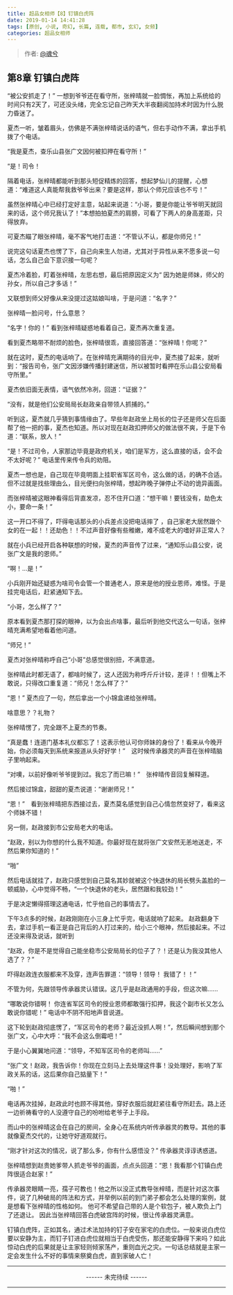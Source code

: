 ```yaml
---
title: 超品女相师【8】钉镇白虎阵
date: 2019-01-14 14:41:28
tags: [原创, 小说, 奇幻, 长篇, 连载, 都市, 玄幻, 女频]
categories: 超品女相师
---
```


> 作者: [@魂兮](http://weibo.com/paigu77)

## 第8章 钉镇白虎阵

“被公安抓走了！” 一想到爷爷还在看守所，张梓晴就一脸惆怅，再加上系统给的时间只有2天了，可还没头绪，完全忘记自己昨天大半夜翻阅加持术时因为什么脱力昏迷了。

夏杰一听，皱着眉头，仿佛是不满张梓晴说话的语气，但右手动作不满，拿出手机拨了个电话。

“我是夏杰，查乐山县张广文因何被扣押在看守所！”

“是！司令！

隔着电话，张梓晴都能听到那头短促精炼的回答，想起梦仙儿的提醒，心想道：“难道这人真能帮我救爷爷出来？要是这样，那认个师兄应该也不亏！”

虽然张梓晴心中已经打定好主意，站起来说道：“小哥，要是你能让爷爷明天就回来的话，这个师兄我认了！”本想拍拍夏杰的肩膀，可看了下两人的身高差距，只得放弃。

可夏杰瞄了眼张梓晴，毫不客气地打击道：“不管认不认，都是你师兄！” 

说完这句话夏杰也愣了下，自己向来生人勿进，尤其对于异性从来不愿多说一句话，怎么自己会下意识接一句呢？

夏杰冷着脸，盯着张梓晴，左思右想，最后把原因定义为“ 因为她是师妹，师父的孙女，所以自己才多话！”

又联想到师父好像从来没提过这姑娘叫啥，于是问道：“名字？”

张梓晴一脸问号，什么意思？

“名字！你的！” 看到张梓晴疑惑地看着自己，夏杰再次重复道。

看到夏杰略带不耐烦的脸色，张梓晴很乖，直接回答道：“张梓晴！你呢？”

就在这时，夏杰的电话响了。在张梓晴充满期待的目光中，夏杰接了起来，就听到：“报告司令，张广文因涉嫌传播封建迷信，所以被暂时看押在乐山县公安局看守所里。”

夏杰依旧面无表情，语气依然冷冽，回道：“证据？”

“没有，就是他们公安局局长赵政亲自带领人抓捕的。”

听到这，夏杰就几乎猜到事情缘由了。早些年赵政坐上局长的位子还是师父在后面帮了他一把的事，夏杰也知道。所以对现在赵政扣押师父的做法很不爽，于是下令道：“联系，放人！”

“是！不过司令，人家那边毕竟是政府机关，咱们是军方，这么直接的话，会不会不太好呢？” 电话里传来传令兵的劝阻。

夏杰一想也是，自己现在毕竟明面上挂职省军区司令，这么做的话，的确不合适。 但不过就是找些理由么，目光便扫向张梓晴，想起昨晚子弹停止不动的诡异画面。

而张梓晴被这眼神看得后背直发凉，忍不住开口道：“想干嘛！要钱没有，劫色太小，要命一条！”

这一开口不得了，吓得电话那头的小兵差点没把电话摔了 ，自己家老大居然跟个女的在一起！！还劫色！！不过声音好像有些稚嫩，难不成老大的嗜好非正常人？

就在小兵已经开启各种联想的时候，夏杰的声音传了过来，“通知乐山县公安，说张广文是我的恩师。”

“啊！…是！” 

小兵刚开始还疑惑为啥司令会管一个普通老人，原来是他的授业恩师，难怪。于是挂完电话后，赶紧通知下去。

“小哥，怎么样了？” 

原本看到夏杰那打探的眼神，以为会出点啥事，最后听到他交代这么一句话，张梓晴充满希望地看着他问道。

“师兄！” 

夏杰对张梓晴称呼自己“小哥”总感觉很别扭，不满意道。

张梓晴此时都无语了，都啥时候了，这人还因为称呼斤斤计较，差评！！但嘴上不敢说，只得改口重复道：“师兄！怎么样了？”

“恩！” 夏杰应了一句，然后拿出一个小锦盒递给张梓晴。

啥意思？？礼物？ 

张梓晴愣了，完全跟不上夏杰的节奏。

“真是蠢！连道门基本礼仪都忘了！这表示他认可你师妹的身份了！看来从今晚开始，你必须每天到系统来报道从头好好学！”　这时候传承器灵的声音在张梓晴脑子里响起来。

“对噢，以前好像听爷爷提到过。我忘了而已嘛！”　张梓晴传音回复解释道。

然后接过锦盒，甜甜的夏杰说道：“谢谢师兄！”

“恩！”　看到张梓晴把东西接过去，夏杰莫名感觉到自己心情忽然变好了，看来这个师妹不错！

另一侧，赵政接到市公安局老大的电话。

“赵政，别以为你想的什么我不知道。你最好现在就将张广文安然无恙地送走，不然后果你知道的！”

“啪”　

然后电话就挂了，赵政只感觉到自己莫名其妙就被这个快退休的局长劈头盖脸的一顿威胁，心中觉得不畅，“一个快退休的老头，居然跟和我较劲！”

于是决定懒得搭理这通电话，忙乎他自己的事情去了。

下午3点多的时候，赵政刚刚在小三身上忙乎完，电话就响了起来。 赵政翻身下去，拿过手机一看正是自己背后的人打过来的，给小三个眼神，然后接起来。不过还没来得及说话，就听到

“赵政，你是不是觉得自己能坐稳市公安局局长的位子了？！还是认为我没其他人选了？？”

吓得赵政连衣服都来不及穿，连声告罪道：“领导！领导！ 我错了！！”

不管为何，先跟领导传承器灵认错误。这几乎是赵政通用的手段，但这次嘛……

“哪敢说你错啊！ 你连省军区司令的授业恩师都敢强行扣押，我这个副市长又怎么敢说你错呢！” 电话中不阴不阳地声音说道。

这下轮到赵政彻底愣了，“军区司令的老师？最近没抓人啊！”，然后瞬间想到那个张广文，心中大呼：“我不会这么倒霉吧！”

于是小心翼翼地问道：“领导，不知军区司令的老师叫……”

“张广文！赵政，我告诉你！你现在立刻马上去处理这件事！没处理好，影响了军政关系的话，这后果你自己掂量下！”

“啪！”

电话再次挂掉，赵政此时也顾不得其他，穿好衣服后就赶紧往看守所赶去。路上还一边祈祷看守的人没遵守自己的吩咐给老爷子上手段。

而山中的张梓晴这会在自己的房间，全身心在系统内听传承器灵的教导。其他的事就像夏杰交代的，让她守好道观就行。

“刚才针对这次的情况，说了那么多，你有什么感悟没？” 传承器灵谆谆诱惑道。

张梓晴想到赵贵她爹带人抓走爷爷的画面，点点头回道：“恩！我看那个钉镇白虎阵很适合赵家！”

传承器灵眼睛一亮，孺子可教也！他之所以没正式教导张梓晴，而是针对这次事件，说了几种破局的阵法和方式，并举例以前的到门弟子都会怎么处理的案例，就是想看下张梓晴的性格如何。 他可不希望自己带的人是个软包子，被人欺负上门了还退让。 因此当张梓晴回答白虎破宫阵的时候，很让传承器灵满意。

钉镇白虎阵，正如其名，通过术法加持的钉子安在家宅的白虎位。一般来说白虎位要以安静为主，而钉子钉进白虎位就相当于白虎受伤，那还能安静得下来吗？如此惊动白虎的后果就是让主家轻则倾家荡产，重则血光之灾。一句话总结就是主家一定会发生什么不好的事情来祭奠白虎，直到家破人亡！

---

<center> ------ 未完待续 ------ </center>

---
